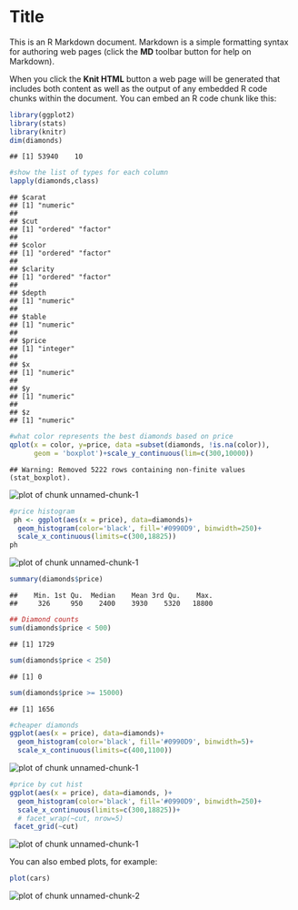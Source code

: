 Title
========================================================

This is an R Markdown document. Markdown is a simple formatting syntax for authoring web pages (click the **MD** toolbar button for help on Markdown).

When you click the **Knit HTML** button a web page will be generated that includes both content as well as the output of any embedded R code chunks within the document. You can embed an R code chunk like this:


```r
library(ggplot2)
library(stats)
library(knitr)
dim(diamonds)
```

```
## [1] 53940    10
```

```r
#show the list of types for each column
lapply(diamonds,class)
```

```
## $carat
## [1] "numeric"
## 
## $cut
## [1] "ordered" "factor" 
## 
## $color
## [1] "ordered" "factor" 
## 
## $clarity
## [1] "ordered" "factor" 
## 
## $depth
## [1] "numeric"
## 
## $table
## [1] "numeric"
## 
## $price
## [1] "integer"
## 
## $x
## [1] "numeric"
## 
## $y
## [1] "numeric"
## 
## $z
## [1] "numeric"
```

```r
#what color represents the best diamonds based on price 
qplot(x = color, y=price, data =subset(diamonds, !is.na(color)),
      geom = 'boxplot')+scale_y_continuous(lim=c(300,10000))
```

```
## Warning: Removed 5222 rows containing non-finite values (stat_boxplot).
```

![plot of chunk unnamed-chunk-1](figure/unnamed-chunk-11.png) 

```r
#price histogram 
 ph <- ggplot(aes(x = price), data=diamonds)+
  geom_histogram(color='black', fill='#0990D9', binwidth=250)+
  scale_x_continuous(limits=c(300,18825))
ph
```

![plot of chunk unnamed-chunk-1](figure/unnamed-chunk-12.png) 

```r
summary(diamonds$price)
```

```
##    Min. 1st Qu.  Median    Mean 3rd Qu.    Max. 
##     326     950    2400    3930    5320   18800
```

```r
## Diamond counts
sum(diamonds$price < 500)
```

```
## [1] 1729
```

```r
sum(diamonds$price < 250)
```

```
## [1] 0
```

```r
sum(diamonds$price >= 15000)
```

```
## [1] 1656
```

```r
#cheaper diamonds
ggplot(aes(x = price), data=diamonds)+
  geom_histogram(color='black', fill='#0990D9', binwidth=5)+
  scale_x_continuous(limits=c(400,1100))
```

![plot of chunk unnamed-chunk-1](figure/unnamed-chunk-13.png) 

```r
#price by cut hist
ggplot(aes(x = price), data=diamonds, )+
  geom_histogram(color='black', fill='#0990D9', binwidth=250)+
  scale_x_continuous(limits=c(300,18825))+
  # facet_wrap(~cut, nrow=5)
 facet_grid(~cut)
```

![plot of chunk unnamed-chunk-1](figure/unnamed-chunk-14.png) 

You can also embed plots, for example:


```r
plot(cars)
```

![plot of chunk unnamed-chunk-2](figure/unnamed-chunk-2.png) 

